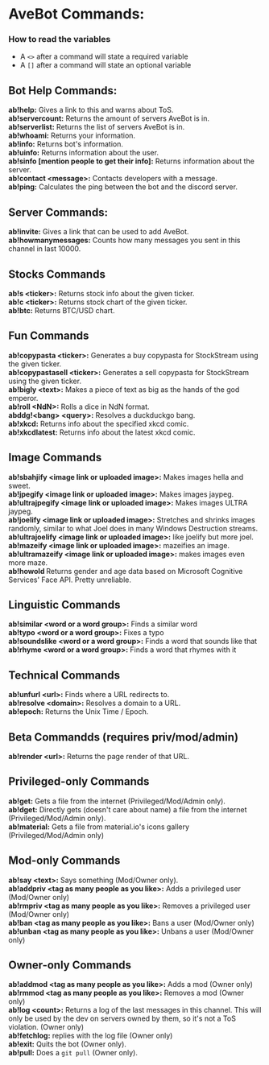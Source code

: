 # AveBot Commands:<br>

### How to read the variables
- A `<>` after a command will state a required variable
- A `[]` after a command will state an optional variable

## Bot Help Commands:<br>
**ab!help:** Gives a link to this and warns about ToS.<br>
**ab!servercount:** Returns the amount of servers AveBot is in.<br>
**ab!serverlist:** Returns the list of servers AveBot is in.<br>
**ab!whoami:** Returns your information.<br>
**ab!info:** Returns bot's information.<br>
**ab!uinfo:** Returns information about the user.<br>
**ab!sinfo [mention people to get their info]:** Returns information about the server.<br>
**ab!contact \<message>:** Contacts developers with a message.<br>
**ab!ping:** Calculates the ping between the bot and the discord server.

## Server Commands:<br>
**ab!invite:** Gives a link that can be used to add AveBot.<br>
**ab!howmanymessages:** Counts how many messages you sent in this channel in last 10000.<br>

## Stocks Commands<br>
**ab!s \<ticker>:** Returns stock info about the given ticker.<br>
**ab!c \<ticker>:** Returns stock chart of the given ticker.<br>
**ab!btc:** Returns BTC/USD chart.<br>

## Fun Commands<br>
**ab!copypasta \<ticker>:** Generates a buy copypasta for StockStream using the given ticker.<br>
**ab!copypastasell \<ticker>:** Generates a sell copypasta for StockStream using the given ticker.<br>
**ab!bigly \<text>:** Makes a piece of text as big as the hands of the god emperor.<br>
**ab!roll \<NdN>:** Rolls a dice in NdN format.<br>
**abddg!\<bang> \<query>:** Resolves a duckduckgo bang.<br>
**ab!xkcd:** Returns info about the specified xkcd comic.<br>
**ab!xkcdlatest:** Returns info about the latest xkcd comic.<br>

## Image Commands<br>
**ab!sbahjify \<image link or uploaded image>:** Makes images hella and sweet.<br>
**ab!jpegify \<image link or uploaded image>:** Makes images jaypeg.<br>
**ab!ultrajpegify \<image link or uploaded image>:** Makes images ULTRA jaypeg.<br>
**ab!joelify \<image link or uploaded image>:** Stretches and shrinks images randomly, similar to what Joel does in many Windows Destruction streams.<br>
**ab!ultrajoelify \<image link or uploaded image>:** like joelify but more joel.<br>
**ab!mazeify \<image link or uploaded image>:** mazeifies an image.<br>
**ab!ultramazeify \<image link or uploaded image>:** makes images even more maze.<br>
**ab!howold <attach or link image>** Returns gender and age data based on Microsoft Cognitive Services' Face API. Pretty unreliable. <br>

## Linguistic Commands<br>
**ab!similar \<word or a word group>:** Finds a similar word<br>
**ab!typo \<word or a word group>:** Fixes a typo<br>
**ab!soundslike \<word or a word group>:** Finds a word that sounds like that<br>
**ab!rhyme \<word or a word group>:** Finds a word that rhymes with it<br>

## Technical Commands<br>
**ab!unfurl \<url>:** Finds where a URL redirects to.<br>
**ab!resolve \<domain>:** Resolves a domain to a URL.<br>
**ab!epoch:** Returns the Unix Time / Epoch.<br>

## Beta Commandds (requires priv/mod/admin)<br>
**ab!render \<url>:** Returns the page render of that URL.<br>

## Privileged-only Commands<br>
**ab!get:** Gets a file from the internet (Privileged/Mod/Admin only).<br>
**ab!dget:** Directly gets (doesn't care about name) a file from the internet (Privileged/Mod/Admin only).<br>
**ab!material:** Gets a file from material.io's icons gallery (Privileged/Mod/Admin only)<br>

## Mod-only Commands<br>
**ab!say \<text>:** Says something (Mod/Owner only).<br>
**ab!addpriv \<tag as many people as you like>:** Adds a privileged user (Mod/Owner only)<br>
**ab!rmpriv \<tag as many people as you like>:** Removes a privileged user (Mod/Owner only)<br>
**ab!ban \<tag as many people as you like>:** Bans a user (Mod/Owner only)<br>
**ab!unban \<tag as many people as you like>:** Unbans a user (Mod/Owner only)<br>

## Owner-only Commands<br>
**ab!addmod \<tag as many people as you like>:** Adds a mod (Owner only)<br>
**ab!rmmod \<tag as many people as you like>:** Removes a mod (Owner only)<br>
**ab!log \<count>:** Returns a log of the last <count> messages in this channel. This will only be used by the dev on servers owned by them, so it's not a ToS violation. (Owner only)<br>
**ab!fetchlog:** replies with the log file (Owner only)<br>
**ab!exit:** Quits the bot (Owner only).<br>
**ab!pull:** Does a `git pull` (Owner only).<br>

